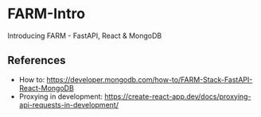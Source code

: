 # FARM-Intro
Introducing FARM - FastAPI, React &amp; MongoDB

## References
* How to: https://developer.mongodb.com/how-to/FARM-Stack-FastAPI-React-MongoDB
* Proxying in development: https://create-react-app.dev/docs/proxying-api-requests-in-development/
